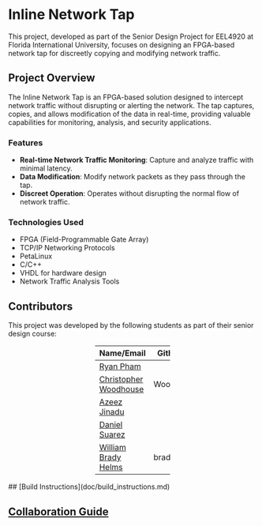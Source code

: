 # Inline Network Tap 

This project, developed as part of the Senior Design Project for EEL4920 at Florida International University, focuses on designing an FPGA-based network tap for discreetly copying and modifying network traffic.

## Project Overview

The Inline Network Tap is an FPGA-based solution designed to intercept network traffic without disrupting or alerting the network. The tap captures, copies, and allows modification of the data in real-time, providing valuable capabilities for monitoring, analysis, and security applications.

### Features

* **Real-time Network Traffic Monitoring**: Capture and analyze traffic with minimal latency.
* **Data Modification**: Modify network packets as they pass through the tap.
* **Discreet Operation**: Operates without disrupting the normal flow of network traffic.

### Technologies Used

* FPGA (Field-Programmable Gate Array)
* TCP/IP Networking Protocols
* PetaLinux
* C/C++
* VHDL for hardware design
* Network Traffic Analysis Tools

## Contributors

This project was developed by the following students as part of their senior design course:
<div style="margin-left: auto;
            margin-right: auto;
            width: 30%">

| Name/Email                                       | Github Acct. |
|--------------------------------------------------|--------------|
| [Ryan Pham](mailto:rpham006@fiu.edu)             |              |
| [Christopher Woodhouse](mailto:cwood056@fiu.edu) | Woodhouse3D  |
| [Azeez Jinadu](mailto:ajina004@fiu.edu)          |              |
| [Daniel Suarez](mailto:dzaya006@fiu.edu)         |              |
| [William Brady Helms](mailto:whelm002@fiu.edu)   | bradyhelms   |

</div>
## [Build Instructions](doc/build_instructions.md)

## [Collaboration Guide](doc/collaboration.md)
